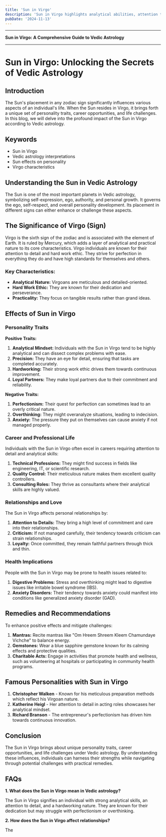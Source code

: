 ```yaml
---
title: 'Sun in Virgo'
description: 'Sun in Virgo highlights analytical abilities, attention to detail, and a practical approach. Individuals are hardworking, methodical, and strive for perfection in their endeavors. in Vedic Astrology'
pubDate: '2024-11-13'
---
```


---

**Sun in Virgo: A Comprehensive Guide to Vedic Astrology**

---

# Sun in Virgo: Unlocking the Secrets of Vedic Astrology

## Introduction

The Sun's placement in any zodiac sign significantly influences various aspects of an individual's life. When the Sun resides in Virgo, it brings forth a unique set of personality traits, career opportunities, and life challenges. In this blog, we will delve into the profound impact of the Sun in Virgo according to Vedic astrology.

## Keywords

- Sun in Virgo
- Vedic astrology interpretations
- Sun effects on personality
- Virgo characteristics

## Understanding the Sun in Vedic Astrology

The Sun is one of the most important planets in Vedic astrology, symbolizing self-expression, ego, authority, and personal growth. It governs the ego, self-respect, and overall personality development. Its placement in different signs can either enhance or challenge these aspects.

## The Significance of Virgo (Sign)

Virgo is the sixth sign of the zodiac and is associated with the element of Earth. It is ruled by Mercury, which adds a layer of analytical and practical nature to its core characteristics. Virgo individuals are known for their attention to detail and hard work ethic. They strive for perfection in everything they do and have high standards for themselves and others.

### Key Characteristics:

- **Analytical Nature:** Virgoans are meticulous and detailed-oriented.
- **Hard Work Ethic:** They are known for their dedication and perseverance.
- **Practicality:** They focus on tangible results rather than grand ideas.

## Effects of Sun in Virgo

### Personality Traits

**Positive Traits:**

1. **Analytical Mindset:** Individuals with the Sun in Virgo tend to be highly analytical and can dissect complex problems with ease.
2. **Precision:** They have an eye for detail, ensuring that tasks are completed accurately.
3. **Hardworking:** Their strong work ethic drives them towards continuous improvement.
4. **Loyal Partners:** They make loyal partners due to their commitment and reliability.

**Negative Traits:**

1. **Perfectionism:** Their quest for perfection can sometimes lead to an overly critical nature.
2. **Overthinking:** They might overanalyze situations, leading to indecision.
3. **Anxiety:** The pressure they put on themselves can cause anxiety if not managed properly.

### Career and Professional Life

Individuals with the Sun in Virgo often excel in careers requiring attention to detail and analytical skills:

1. **Technical Professions:** They might find success in fields like engineering, IT, or scientific research.
2. **Quality Control:** Their meticulous nature makes them excellent quality controllers.
3. **Consulting Roles:** They thrive as consultants where their analytical skills are highly valued.

### Relationships and Love

The Sun in Virgo affects personal relationships by:

1. **Attention to Details:** They bring a high level of commitment and care into their relationships.
2. **Criticism:** If not managed carefully, their tendency towards criticism can strain relationships.
3. **Loyalty:** Once committed, they remain faithful partners through thick and thin.

### Health Implications

People with the Sun in Virgo may be prone to health issues related to:

1. **Digestive Problems:** Stress and overthinking might lead to digestive issues like irritable bowel syndrome (IBS).
2. **Anxiety Disorders:** Their tendency towards anxiety could manifest into conditions like generalized anxiety disorder (GAD).

## Remedies and Recommendations

To enhance positive effects and mitigate challenges:

1. **Mantras:** Recite mantras like "Om Hreem Shreem Kleem Chamundaye Vichche" to balance energy.
2. **Gemstones:** Wear a blue sapphire gemstone known for its calming effects and protective qualities.
3. **Charitable Acts:** Engage in activities that promote health and wellness, such as volunteering at hospitals or participating in community health programs.

## Famous Personalities with Sun in Virgo

1. **Christopher Walken** - Known for his meticulous preparation methods which reflect his Virgoan nature.
2. **Katherine Heigl** - Her attention to detail in acting roles showcases her analytical mindset.
3. **Richard Branson** - The entrepreneur's perfectionism has driven him towards continuous innovation.

## Conclusion

The Sun in Virgo brings about unique personality traits, career opportunities, and life challenges under Vedic astrology. By understanding these influences, individuals can harness their strengths while navigating through potential challenges with practical remedies.

## FAQs

**1. What does the Sun in Virgo mean in Vedic astrology?**

The Sun in Virgo signifies an individual with strong analytical skills, an attention to detail, and a hardworking nature. They are known for their dedication but may struggle with perfectionism or overthinking.

**2. How does the Sun in Virgo affect relationships?**

The